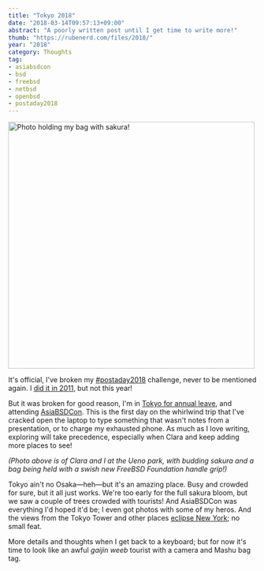 ```yaml
---
title: "Tokyo 2018"
date: "2018-03-14T09:57:13+09:00"
abstract: "A poorly written post until I get time to write more!"
thumb: "https://rubenerd.com/files/2018/"
year: "2018"
category: Thoughts
tag:
- asiabsdcon
- bsd
- freebsd
- netbsd
- openbsd
- postaday2018
---
```

<p><img src="https://rubenerd.com/files/2018/photo-tokyobsdsakura@1x.jpg" srcset="https://rubenerd.com/files/2018/photo-tokyobsdsakura@1x.jpg 1x, https://rubenerd.com/files/2018/photo-tokyobsdsakura@2x.jpg 2x" alt="Photo holding my bag with sakura!" style="width:500px" /></p>

It's official, I've broken my [#postaday2018] challenge, never to be mentioned again. I [did it in 2011], but not this year!

But it was broken for good reason, I'm in [Tokyo for annual leave], and attending [AsiaBSDCon]. This is the first day on the whirlwind trip that I've cracked open the laptop to type something that wasn't notes from a presentation, or to charge my exhausted phone. As much as I love writing, exploring will take precedence, especially when Clara and keep adding more places to see!

<p style="font-style:italic">(Photo above is of Clara and I at the Ueno park, with budding sakura and a bag being held with a swish new FreeBSD Foundation handle grip!)</p>

Tokyo ain't no Osaka—heh—but it's an amazing place. Busy and crowded for sure, but it all just works. We're too early for the full sakura bloom, but we saw a couple of trees crowded with tourists! And AsiaBSDCon was everything I'd hoped it'd be; I even got photos with some of my heros. And the views from the Tokyo Tower and other places [eclipse New York]; no small feat.

More details and thoughts when I get back to a keyboard; but for now it's time to look like an awful *gaijin weeb* tourist with a camera and Mashu bag tag.

[#postaday2018]: https://rubenerd.com/tag/postaday2018/
[did it in 2011]: https://rubenerd.com/tag/postaday2011/
[Tokyo for annual leave]: https://instagram.com/rubenschade "Follow my bad photos on Instagram"
[AsiaBSDCon]: https://2018.asiabsdcon.org/
[eclipse New York]: https://rubenerd.com/live-from-new-york-city/


